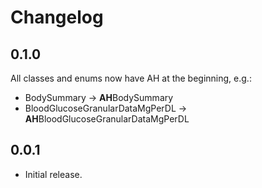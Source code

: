 # Changelog

## 0.1.0

All classes and enums now have AH at the beginning, e.g.:

* BodySummary → **AH**BodySummary
* BloodGlucoseGranularDataMgPerDL → **AH**BloodGlucoseGranularDataMgPerDL

## 0.0.1

* Initial release.

